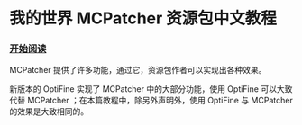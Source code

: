 # 我的世界 MCPatcher 资源包中文教程

### [开始阅读](book/目录.md)

MCPatcher 提供了许多功能，通过它，资源包作者可以实现出各种效果。

新版本的 OptiFine 实现了 MCPatcher 中的大部分功能，使用 OptiFine 可以大致代替 MCPatcher ；在本篇教程中，除另外声明外，使用 OptiFine 与 MCPatcher 的效果是大致相同的。
